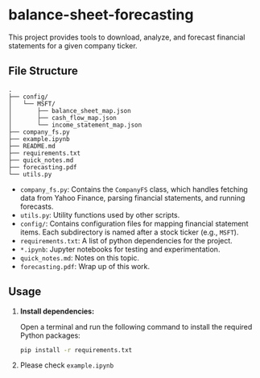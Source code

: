 # balance-sheet-forecasting

This project provides tools to download, analyze, and forecast financial statements for a given company ticker.

## File Structure

```
.
├── config/
│   └── MSFT/
│       ├── balance_sheet_map.json
│       ├── cash_flow_map.json
│       └── income_statement_map.json
├── company_fs.py
├── example.ipynb
├── README.md
├── requirements.txt
├── quick_notes.md
├── forecasting.pdf
└── utils.py
```

- `company_fs.py`: Contains the `CompanyFS` class, which handles fetching data from Yahoo Finance, parsing financial statements, and running forecasts.
- `utils.py`: Utility functions used by other scripts.
- `config/`: Contains configuration files for mapping financial statement items. Each subdirectory is named after a stock ticker (e.g., `MSFT`).
- `requirements.txt`: A list of python dependencies for the project.
- `*.ipynb`: Jupyter notebooks for testing and experimentation.
- `quick_notes.md`: Notes on this topic.
- `forecasting.pdf`: Wrap up of this work.

## Usage

1. **Install dependencies:**

   Open a terminal and run the following command to install the required Python packages:
   ```bash
   pip install -r requirements.txt
   ```

2. Please check `example.ipynb`